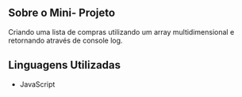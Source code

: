 
## Sobre o Mini- Projeto

Criando uma lista de compras utilizando um array multidimensional e retornando através de console log.

## Linguagens Utilizadas

- JavaScript
